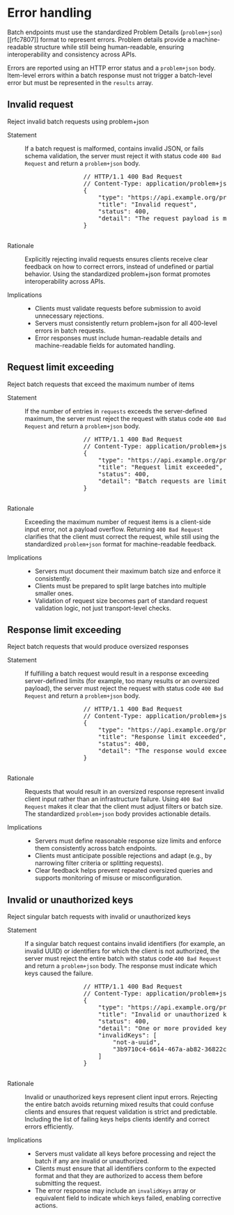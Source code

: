 # Error handling

Batch endpoints must use the standardized Problem Details (`problem+json`) [[rfc7807]] format to represent errors. Problem details provide a machine-readable structure while still being human-readable, ensuring interoperability and consistency across APIs.

Errors are reported using an HTTP error status and a `problem+json` body. Item-level errors within a batch response must not trigger a batch-level error but must be represented in the `results` array.

## Invalid request

<div class="rule" id="/batching/err-req-invalid" data-type="technical">
   <p class="rulelab">Reject invalid batch requests using problem+json</p>
   <dl>
      <dt>Statement</dt>
      <dd>
         <p>If a batch request is malformed, contains invalid JSON, or fails schema validation, the server must reject it with status code <code>400 Bad Request</code> and return a <code>problem+json</code> body.</p>
         <div class="example">
            <pre>
                // HTTP/1.1 400 Bad Request
                // Content-Type: application/problem+json
                {
                    "type": "https://api.example.org/problems/invalid-request",
                    "title": "Invalid request",
                    "status": 400,
                    "detail": "The request payload is missing the required property 'requests'."
                }
            </pre>
        </div>
    </dd>
    <dt>Rationale</dt>
    <dd>
        <p>Explicitly rejecting invalid requests ensures clients receive clear feedback on how to correct errors, instead of undefined or partial behavior. Using the standardized problem+json format promotes interoperability across APIs.</p>
    </dd>
    <dt>Implications</dt>
    <dd>
        <ul>
        <li>Clients must validate requests before submission to avoid unnecessary rejections.</li>
        <li>Servers must consistently return problem+json for all 400-level errors in batch requests.</li>
        <li>Error responses must include human-readable details and machine-readable fields for automated handling.</li>
        </ul>
    </dd>
</div>

## Request limit exceeding

<div class="rule" id="/batching/err-req-limit" data-type="technical">
   <p class="rulelab">Reject batch requests that exceed the maximum number of items</p>
   <dl>
      <dt>Statement</dt>
      <dd>
         <p>If the number of entries in <code>requests</code> exceeds the server-defined maximum, the server must reject the request with status code <code>400 Bad Request</code> and return a <code>problem+json</code> body.</p>
         <div class="example">
            <pre>
                // HTTP/1.1 400 Bad Request
                // Content-Type: application/problem+json
                {
                    "type": "https://api.example.org/problems/request-limit-exceeded",
                    "title": "Request limit exceeded",
                    "status": 400,
                    "detail": "Batch requests are limited to 100 items, but 114 items were submitted."
                }
            </pre>
         </div>
      </dd>
      <dt>Rationale</dt>
      <dd>
         <p>Exceeding the maximum number of request items is a client-side input error, not a payload overflow. Returning <code>400 Bad Request</code> clarifies that the client must correct the request, while still using the standardized <code>problem+json</code> format for machine-readable feedback.</p>
      </dd>
      <dt>Implications</dt>
      <dd>
         <ul>
            <li>Servers must document their maximum batch size and enforce it consistently.</li>
            <li>Clients must be prepared to split large batches into multiple smaller ones.</li>
            <li>Validation of request size becomes part of standard request validation logic, not just transport-level checks.</li>
         </ul>
      </dd>
   </dl>
</div>

## Response limit exceeding

<div class="rule" id="/batching/err-res-limit" data-type="technical">
   <p class="rulelab">Reject batch requests that would produce oversized responses</p>
   <dl>
      <dt>Statement</dt>
      <dd>
         <p>If fulfilling a batch request would result in a response exceeding server-defined limits (for example, too many results or an oversized payload), the server must reject the request with status code <code>400 Bad Request</code> and return a <code>problem+json</code> body.</p>
         <div class="example">
            <pre>
                // HTTP/1.1 400 Bad Request
                // Content-Type: application/problem+json
                {
                    "type": "https://api.example.org/problems/response-limit-exceeded",
                    "title": "Response limit exceeded",
                    "status": 400,
                    "detail": "The response would exceed the maximum allowed size of 10 MB."
                }
            </pre>
         </div>
      </dd>
      <dt>Rationale</dt>
      <dd>
         <p>Requests that would result in an oversized response represent invalid client input rather than an infrastructure failure. Using <code>400 Bad Request</code> makes it clear that the client must adjust filters or batch size. The standardized <code>problem+json</code> body provides actionable details.</p>
      </dd>
      <dt>Implications</dt>
      <dd>
         <ul>
            <li>Servers must define reasonable response size limits and enforce them consistently across batch endpoints.</li>
            <li>Clients must anticipate possible rejections and adapt (e.g., by narrowing filter criteria or splitting requests).</li>
            <li>Clear feedback helps prevent repeated oversized queries and supports monitoring of misuse or misconfiguration.</li>
         </ul>
      </dd>
   </dl>
</div>

## Invalid or unauthorized keys

<div class="rule" id="/batching/err-invalid keys" data-type="technical">
   <p class="rulelab">Reject singular batch requests with invalid or unauthorized keys</p>
   <dl>
      <dt>Statement</dt>
      <dd>
         <p>If a singular batch request contains invalid identifiers (for example, an invalid UUID) or identifiers for which the client is not authorized, the server must reject the entire batch with status code <code>400 Bad Request</code> and return a <code>problem+json</code> body. The response must indicate which keys caused the failure.</p>
         <div class="example">
            <pre>
                // HTTP/1.1 400 Bad Request
                // Content-Type: application/problem+json
                {
                    "type": "https://api.example.org/problems/invalid-keys",
                    "title": "Invalid or unauthorized keys",
                    "status": 400,
                    "detail": "One or more provided keys are invalid or unauthorized.",
                    "invalidKeys": [
                        "not-a-uuid",
                        "3b9710c4-6614-467a-ab82-36822cf48db9"
                    ]
                }
            </pre>
         </div>
      </dd>
      <dt>Rationale</dt>
      <dd>
         <p>Invalid or unauthorized keys represent client input errors. Rejecting the entire batch avoids returning mixed results that could confuse clients and ensures that request validation is strict and predictable. Including the list of failing keys helps clients identify and correct errors efficiently.</p>
      </dd>
      <dt>Implications</dt>
      <dd>
         <ul>
            <li>Servers must validate all keys before processing and reject the batch if any are invalid or unauthorized.</li>
            <li>Clients must ensure that all identifiers conform to the expected format and that they are authorized to access them before submitting the request.</li>
            <li>The error response may include an <code>invalidKeys</code> array or equivalent field to indicate which keys failed, enabling corrective actions.</li>
         </ul>
      </dd>
   </dl>
</div>

